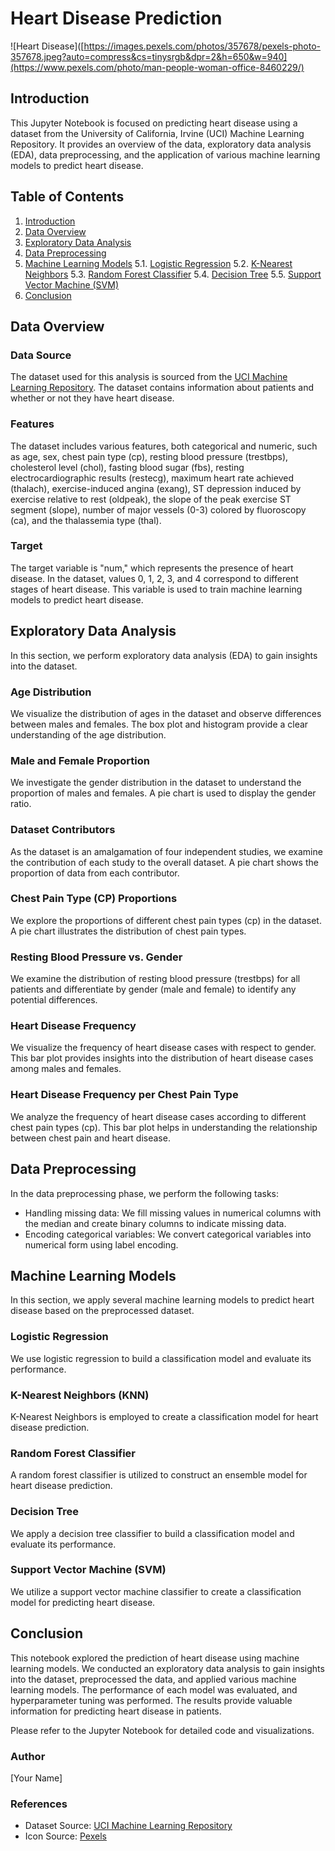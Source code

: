 
# Heart Disease Prediction

![Heart Disease]([https://images.pexels.com/photos/357678/pexels-photo-357678.jpeg?auto=compress&cs=tinysrgb&dpr=2&h=650&w=940](https://www.pexels.com/photo/man-people-woman-office-8460229/)

## Introduction

This Jupyter Notebook is focused on predicting heart disease using a dataset from the University of California, Irvine (UCI) Machine Learning Repository. It provides an overview of the data, exploratory data analysis (EDA), data preprocessing, and the application of various machine learning models to predict heart disease.

## Table of Contents

1. [Introduction](#introduction)
2. [Data Overview](#data-overview)
3. [Exploratory Data Analysis](#exploratory-data-analysis)
4. [Data Preprocessing](#data-preprocessing)
5. [Machine Learning Models](#machine-learning-models)
    5.1. [Logistic Regression](#logistic-regression)
    5.2. [K-Nearest Neighbors](#k-nearest-neighbors)
    5.3. [Random Forest Classifier](#random-forest-classifier)
    5.4. [Decision Tree](#decision-tree)
    5.5. [Support Vector Machine (SVM)](#support-vector-machine-svm)
6. [Conclusion](#conclusion)

## Data Overview

### Data Source

The dataset used for this analysis is sourced from the [UCI Machine Learning Repository](https://archive.ics.uci.edu/ml/datasets/Heart+Disease). The dataset contains information about patients and whether or not they have heart disease.

### Features

The dataset includes various features, both categorical and numeric, such as age, sex, chest pain type (cp), resting blood pressure (trestbps), cholesterol level (chol), fasting blood sugar (fbs), resting electrocardiographic results (restecg), maximum heart rate achieved (thalach), exercise-induced angina (exang), ST depression induced by exercise relative to rest (oldpeak), the slope of the peak exercise ST segment (slope), number of major vessels (0-3) colored by fluoroscopy (ca), and the thalassemia type (thal).

### Target

The target variable is "num," which represents the presence of heart disease. In the dataset, values 0, 1, 2, 3, and 4 correspond to different stages of heart disease. This variable is used to train machine learning models to predict heart disease.

## Exploratory Data Analysis

In this section, we perform exploratory data analysis (EDA) to gain insights into the dataset.

### Age Distribution

We visualize the distribution of ages in the dataset and observe differences between males and females. The box plot and histogram provide a clear understanding of the age distribution.

### Male and Female Proportion

We investigate the gender distribution in the dataset to understand the proportion of males and females. A pie chart is used to display the gender ratio.

### Dataset Contributors

As the dataset is an amalgamation of four independent studies, we examine the contribution of each study to the overall dataset. A pie chart shows the proportion of data from each contributor.

### Chest Pain Type (CP) Proportions

We explore the proportions of different chest pain types (cp) in the dataset. A pie chart illustrates the distribution of chest pain types.

### Resting Blood Pressure vs. Gender

We examine the distribution of resting blood pressure (trestbps) for all patients and differentiate by gender (male and female) to identify any potential differences.

### Heart Disease Frequency

We visualize the frequency of heart disease cases with respect to gender. This bar plot provides insights into the distribution of heart disease cases among males and females.

### Heart Disease Frequency per Chest Pain Type

We analyze the frequency of heart disease cases according to different chest pain types (cp). This bar plot helps in understanding the relationship between chest pain and heart disease.

## Data Preprocessing

In the data preprocessing phase, we perform the following tasks:

- Handling missing data: We fill missing values in numerical columns with the median and create binary columns to indicate missing data.
- Encoding categorical variables: We convert categorical variables into numerical form using label encoding.

## Machine Learning Models

In this section, we apply several machine learning models to predict heart disease based on the preprocessed dataset.

### Logistic Regression

We use logistic regression to build a classification model and evaluate its performance.

### K-Nearest Neighbors (KNN)

K-Nearest Neighbors is employed to create a classification model for heart disease prediction.

### Random Forest Classifier

A random forest classifier is utilized to construct an ensemble model for heart disease prediction.

### Decision Tree

We apply a decision tree classifier to build a classification model and evaluate its performance.

### Support Vector Machine (SVM)

We utilize a support vector machine classifier to create a classification model for predicting heart disease.

## Conclusion

This notebook explored the prediction of heart disease using machine learning models. We conducted an exploratory data analysis to gain insights into the dataset, preprocessed the data, and applied various machine learning models. The performance of each model was evaluated, and hyperparameter tuning was performed. The results provide valuable information for predicting heart disease in patients.

Please refer to the Jupyter Notebook for detailed code and visualizations.

### Author
[Your Name]

### References
- Dataset Source: [UCI Machine Learning Repository](https://archive.ics.uci.edu/ml/datasets/Heart+Disease)
- Icon Source: [Pexels](https://www.pexels.com/photo/people-woman-girl-man-357678/)


